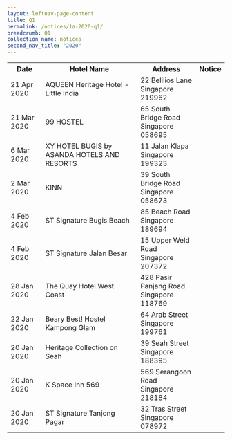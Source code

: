 ```yaml
---
layout: leftnav-page-content
title: Q1 
permalink: /notices/1a-2020-q1/
breadcrumb: Q1 
collection_name: notices
second_nav_title: "2020"
---
```


<table>
   <tr>
    <th>Date</th>
    <th>Hotel Name</th>
    <th>Address</th>
    <th>Notice</th>
  </tr>
   <tr>
    <td>21 Apr 2020</td>
    <td>AQUEEN Heritage Hotel - Little India</td>
    <td>22 Belilios Lane <br>Singapore 219962<br></td>
    <td><a href="/files/AQUEEN Heritage Hotel - Little India.pdf"></a></td>
  </tr>
   <tr>
    <td>21 Mar 2020</td>
    <td>99 HOSTEL</td>
    <td>65 South Bridge Road <br>Singapore 058695<br></td>
    <td><a href="/files/99 HOSTEL.pdf"></a></td>
  </tr>
   <tr>
    <td>6 Mar 2020</td>
    <td>XY HOTEL BUGIS by ASANDA HOTELS AND RESORTS</td>
    <td>11 Jalan Klapa <br>Singapore 199323<br></td>
    <td><a href="/files/XY HOTEL BUGIS by ASANDA Hotels and Resorts.pdf"></a></td>
  </tr>
   <tr>
    <td>2 Mar 2020</td>
    <td>KINN</td>
    <td>39 South Bridge Road <br>Singapore 058673<br></td>
    <td><a href="/files/KINN.pdf"></a></td>
  </tr>
   <tr>
    <td>4 Feb 2020</td>
    <td>ST Signature Bugis Beach</td>
    <td>85 Beach Road <br>Singapore 189694<br></td>
    <td><a href="/files/ST Signature Bugis Beach.pdf"></a></td>
  </tr>
     <tr>
    <td>4 Feb 2020</td>
    <td>ST Signature Jalan Besar</td>
    <td>15 Upper Weld Road <br>Singapore 207372<br></td>
    <td><a href="/files/ST Signature Jalan Besar.pdf"></a></td>
  </tr>
    <tr>
    <td>28 Jan 2020</td>
    <td>The Quay Hotel West Coast</td>
    <td>428 Pasir Panjang Road <br>Singapore 118769<br></td>
    <td><a href="/files/The Quay Hotel West Coast.pdf"></a></td>
  </tr>
   <tr>
    <td>22 Jan 2020</td>
    <td>Beary Best! Hostel Kampong Glam</td>
    <td>64 Arab Street <br>Singapore 199761<br></td>
    <td><a href="/files/Beary Best Kampong Glam.pdf"></a></td>
  </tr>
   <tr>
    <td>20 Jan 2020</td>
    <td>Heritage Collection on Seah</td>
    <td>39 Seah Street <br>Singapore 188395<br></td>
    <td><a href="/files/Heritage Collection on Seah.pdf"></a></td>
  </tr>
   <tr>
    <td>20 Jan 2020</td>
    <td>K Space Inn 569</td>
    <td>569 Serangoon Road <br>Singapore 218184<br></td>
    <td><a href="/files/K Space Inn 569.pdf"></a></td>
  </tr>
   <tr>
    <td>20 Jan 2020</td>
    <td>ST Signature Tanjong Pagar</td>
    <td>32 Tras Street <br>Singapore 078972<br></td>
    <td><a href="/files/ST Signature Tanjong Pagar.pdf"></a></td>
  </tr>
  </table>
